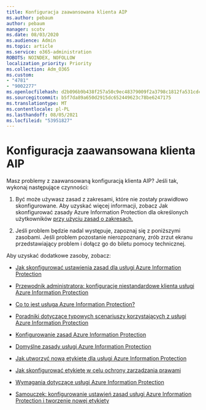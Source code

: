```yaml
---
title: Konfiguracja zaawansowana klienta AIP
ms.author: pebaum
author: pebaum
manager: scotv
ms.date: 08/03/2020
ms.audience: Admin
ms.topic: article
ms.service: o365-administration
ROBOTS: NOINDEX, NOFOLLOW
localization_priority: Priority
ms.collection: Adm_O365
ms.custom:
- "4781"
- "9002277"
ms.openlocfilehash: d2b096b9b438f257a50c9ec48379009f2a3798c1812fa531cdc30e61a5460a1e
ms.sourcegitcommit: b5f7da89a650d2915dc652449623c78be6247175
ms.translationtype: MT
ms.contentlocale: pl-PL
ms.lasthandoff: 08/05/2021
ms.locfileid: "53951827"
---
```

# <a name="aip-client-advanced-configuration"></a>Konfiguracja zaawansowana klienta AIP

Masz problemy z zaawansowaną konfiguracją klienta AIP? Jeśli tak, wykonaj następujące czynności:

1. Być może używasz zasad z zakresami, które nie zostały prawidłowo skonfigurowane. Aby uzyskać więcej informacji, zobacz Jak skonfigurować zasady Azure Information Protection dla określonych użytkowników [przy użyciu zasad o zakresach.](https://docs.microsoft.com/azure/information-protection/configure-policy-scope)

2. Jeśli problem będzie nadal występuje, zapoznaj się z poniższymi zasobami. Jeśli problem pozostanie nierozpoznany, zrób zrzut ekranu przedstawiający problem i dołącz go do biletu pomocy technicznej.

Aby uzyskać dodatkowe zasoby, zobacz:

- [Jak skonfigurować ustawienia zasad dla usługi Azure Information Protection](https://docs.microsoft.com/azure/information-protection/configure-policy-settings)  
    
- [Przewodnik administratora: konfiguracje niestandardowe klienta usługi Azure Information Protection](https://docs.microsoft.com/azure/information-protection/rms-client/client-admin-guide-customizations)  
    
- [Co to jest usługa Azure Information Protection?](https://docs.microsoft.com/azure/information-protection/what-is-information-protection)  
    
- [Poradniki dotyczące typowych scenariuszy korzystających z usługi Azure Information Protection](https://docs.microsoft.com/azure/information-protection/how-to-guides)  
    
- [Konfigurowanie zasad Azure Information Protection](https://docs.microsoft.com/azure/information-protection/deploy-use/configure-policy)  
    
- [Domyślne zasady usługi Azure Information Protection](https://docs.microsoft.com/azure/information-protection/deploy-use/configure-policy-default)  
    
- [Jak utworzyć nową etykietę dla usługi Azure Information Protection](https://docs.microsoft.com/azure/information-protection/deploy-use/configure-policy-new-label)  
    
- [Jak skonfigurować etykietę w celu ochrony zarządzania prawami](https://docs.microsoft.com/azure/information-protection/deploy-use/configure-policy-protection)  
    
- [Wymagania dotyczące usługi Azure Information Protection](https://docs.microsoft.com/azure/information-protection/get-started/requirements)

- [Samouczek: konfigurowanie ustawień zasad usługi Azure Information Protection i tworzenie nowej etykiety](https://docs.microsoft.com/azure/information-protection/get-started/infoprotect-quick-start-tutorial)